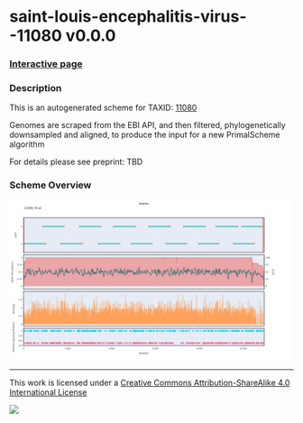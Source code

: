 # saint-louis-encephalitis-virus--11080 v0.0.0

### [Interactive page](https://chrisgkent.github.io/schemes/saint-louis-encephalitis-virus--11080-1000-v0.0.0)

### Description

This is an autogenerated scheme for TAXID: [11080](https://www.ncbi.nlm.nih.gov/Taxonomy/Browser/wwwtax.cgi?mode=Info&id=11080&lvl=3&lin=f&keep=1&srchmode=1&unlock)

Genomes are scraped from the EBI API, and then filtered, phylogenetically downsampled and aligned, to produce the input for a new PrimalScheme algorithm

For details please see preprint: TBD

### Scheme Overview

![Alt text](work/11080_final.png '11080_final.png')

------------------------------------------------------------------------

This work is licensed under a [Creative Commons Attribution-ShareAlike 4.0 International License](http://creativecommons.org/licenses/by-sa/4.0/) 

![](https://i.creativecommons.org/l/by-sa/4.0/88x31.png)